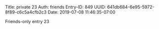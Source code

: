 Title: private 23
Auth: friends
Entry-ID: 849
UUID: 641db684-6e95-5972-8f89-c6c5a4cfb2c3
Date: 2019-07-08 11:46:35-07:00

Friends-only entry 23
